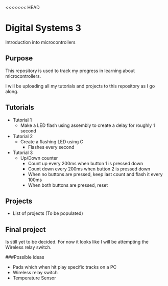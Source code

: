 <<<<<<< HEAD
# Digital Systems 3
Introduction into microcontrollers

## Purpose
This repository is used to track my progress in learning about microcontrollers.

I will be uploading all my tutorials and projects to this repository as I go along.

## Tutorials
 - Tutorial 1
 	- Make a LED flash using assembly to create a delay for roughly 1 second
 - Tutorial 2
 	- Create a flashing LED using C
 		- Flashes every second
 - Tutorial 3
 	- Up/Down counter
 		- Count up every 200ms when button 1 is pressed down
 		- Count down every 200ms when button 2 is pressed down
 		- When no buttons are pressed, keep last count and flash it every 100ms
 		- When both buttons are pressed, reset

## Projects
 - List of projects (To be populated)

## Final project
Is still yet to be decided. For now it looks like I will be attempting the Wireless relay switch.

###Possible ideas
 - Pads which when hit play specific tracks on a PC
 - Wireless relay switch
 - Temperature Sensor
